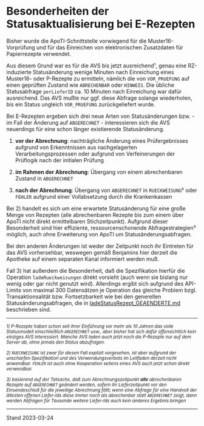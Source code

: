 # Besonderheiten der Statusaktualisierung bei E-Rezepten

Bisher wurde die ApoTI-Schnittstelle vorwiegend für die Muster16-Vorprüfung und für das Einreichen von elektronischen Zusatzdaten für Papierrezepte verwendet. 

Aus diesem Grund war es für die AVS bis jetzt ausreichend¹, genau eine RZ-induzierte Statusänderung wenige Minuten nach Einreichung eines Muster16- oder P-Rezepte zu ermitteln, nämlich die von `VOR_PRUEFUNG` auf einen geprüften Zustand wie `ABRECHENBAR` oder `HINWEIS`. Die übliche Statusabfrage `perLieferID` ca. 10 Minuten nach Einreichung war dafür ausreichend. Das AVS mußte nur ggf. diese Abfrage solange wiederholen, bis ein Status ungleich `VOR_PRUEFUNG` zurückgeliefert wurde.

Bei E-Rezepten ergeben sich drei neue Arten von Statusänderungen bzw. - im Fall der Änderung auf `ABGERECHNET` - interessieren sich die AVS neuerdings für eine schon länger existierende Statusänderung.

1) **vor der Abrechnung**: nachträgliche Änderung eines Prüfergebnisses aufgrund von Erkenntnissen aus nachgelagerten Verarbeitungsprozessen oder aufgrund von Verfeinerungen der Prüflogik nach der initialen Prüfung

2) **im Rahmen der Abrechnung**: Übergang von einem abrechenbaren Zustand in `ABGERECHNET`

3) **nach der Abrechnung**: Übergang von `ABGERECHNET` in `RUECKWEISUNG`² oder `FEHLER` aufgrund einer Vollabsetzung durch die Krankenkassen

Bei 2) handelt es sich um eine erwartete Statusänderung für eine große Menge von Rezepten (alle abrechenbaren Rezepte bis zum einem über ApoTI nicht direkt ermittelbaren Stichzeitpunkt). Aufgrund dieser Besonderheit sind hier effiziente, ressourcenschonende Abfragestrategien³ möglich, auch ohne Erweiterung von ApoTI um Statusänderungsabfragen.

Bei den anderen Änderungen ist weder der Zeitpunkt noch ihr Eintreten für das AVS vorhersehbar, weswegen gemäß Benjamins hier derzeit die Apotheke auf einem separaten Kanal informiert werden muß. 

Fall 3) hat außerdem die Besonderheit, daß die Spezifikation hierfür die Operation `ladeRueckweisungen` direkt vorsieht (auch wenn sie bislang nur wenig oder gar nicht genutzt wird). Allerdings ergibt sich aufgrund des API-Limits von maximal 300 Datensätzen je Operation das gleiche Problem bzgl. Transaktionsalität bzw. Fortsetzbarkeit wie bei den generellen Statusänderungsabfragen, die in [ladeStatusRezept_GEAENDERTE.md][lSR_G] beschrieben sind.

[lSR_G]: ladeStatusRezept_GEAENDERTE.md

---
<sup>*1) P-Rezepte haben schon seit ihrer Einführung vor mehr als 10 Jahren das volle Statusmodell einschließlich `ABGERECHNET` usw., aber bisher hat sich dafür offensichtlich kein einziges AVS interessiert. Manche AVS laden auch jetzt noch die P-Rezepte nur auf dem Server ab, ohne jemals den Status abzufragen.*</sup>

<sup>*2) `RUECKWEISUNG` ist zwar für diesen Fall explizit vorgesehen, ist aber aufgrund der unscharfen Spezifikation und des Verwendungsverbots im Leitfaden derzeit nicht anwendbar. `FEHLER` ist auch ohne Kooperation seitens eines AVS auch jetzt schon direkt verwendbar.*</sup>

<sup>*3) basierend auf der Tatsache, daß zum Abrechnungszeitpunkt __alle__ abrechenbaren Rezepte auf `ABGERECHNET` geändert werden, sofern ihr Lieferzeitpunkt vor den Einsendeschluß für die jeweilige Abrechnung fällt; wenn eine Abfrage für eine Handvoll der ältesten offenen Liefer-Ids diese immer noch als abrechenbar statt `ABGERECHNET` zeigt, dann werden Abfragen für Tausende weitere Liefer-Ids auch kein anderes Ergebnis bringen*</sup>

---
Stand 2023-03-24
